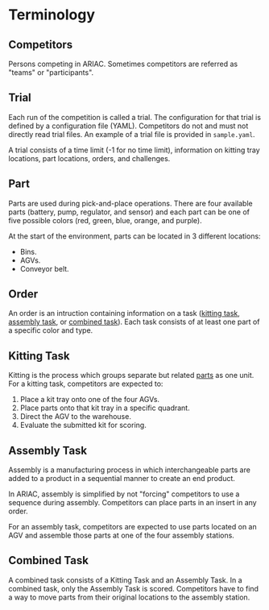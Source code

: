 # Terminology

## Competitors

Persons competing in ARIAC. Sometimes competitors are referred as "teams" or "participants".


## Trial

Each run of the competition is called a trial. The configuration for that trial is defined by a
configuration file (YAML). Competitors do not and must not directly read trial files. An example of a trial file is
provided in `sample.yaml`.

A trial consists of a time limit (-1 for no time limit), information on kitting tray locations,
part locations, orders, and challenges.

## Part

Parts are used during pick-and-place operations. There are four available parts (battery, pump, regulator, and sensor) and each part can be one of five possible colors (red, green, blue, orange, and purple).

At the start of the environment, parts can be located in 3 different locations:

* Bins.
* AGVs.
* Conveyor belt.

## Order

An order is an intruction containing information on a task ([kitting task](#kitting-task), [assembly task](#assembly-task), or [combined task](#combined-task)). Each task consists of at least one part of a specific color and type. 

## Kitting Task

Kitting is the process which groups separate but related [parts](#part) as one unit. For a kitting task, competitors are expected to: 

1. Place a kit tray onto one of the four AGVs.
2. Place parts onto that kit tray in a specific quadrant.
3. Direct the AGV to the warehouse.
4. Evaluate the submitted kit for scoring.



## Assembly Task

Assembly is a manufacturing process in which interchangeable parts are added to a product in a sequential manner to create an end product. 

In ARIAC, assembly is simplified by not "forcing" competitors to use a sequence during assembly. Competitors can place parts in an insert in any order.

For an assembly task, competitors are expected to use parts located on an AGV and assemble those parts at one of the four assembly stations.

## Combined Task

A combined task consists of a Kitting Task and an Assembly Task. In a combined task, only the Assembly Task is scored. Competitors have to find a way to move parts from their original locations to the assembly station.

<!-- ### Announcement
An order has unique ID and can be announced from one of the following conditions:
- **Time**: Time since the start of the competition
- **On part placement**: When a part is placed in a kitting tray or in an insert.
- **On submission**: When another order has been submitted.

### Priority
An order has a priority. When set to `false` the order is a regular order and when
set to `true`, the order is of high priority.

### Examples
An example of an order consisting of a kitting task is provided below.

```yaml
orders:
  - id: 'MMB30H56'
    type: 'kitting'
    announcement:
      time_condition: 0
    priority: false
    challenges:
      flipped_part:
        quadrant: 1
    kitting_task:
      agv_number: 2
      tray_id: 3
      destination: 'warehouse'
      products:
        - type: 'battery'
          color: 'blue'
          quadrant: 1
        - type: 'pump'
          color: 'red'
          quadrant: 3
```

An example of an order consisting of an assembly task is provided below.

```yaml
orders:
  - id: '1X7K29EV'
    type: 'assembly'
    announcement:
      part_place_condition:
        color: 'green'
        type: 'sensor'
        agv: 4
    priority: true
    assembly_task:
      agv_number: [4]
      station: 'as4'
      products:
        - type: 'sensor'
          color: 'green'
          assembled_pose: # relative to breifcase frame
            xyz: [0.405, 0.164, 0.110]
            rpy: ['pi/2', 0, 0]
          assembly_direction: [-1, 0, 0] # unit vector in briefcase frame
```

An example of an order consisting of a combined task is provided below.
```yaml
- id: '2Y7K29EV'
    type: 'combined'
    announcement:
      submission_condition:
        order_id: '1X7K29EV'
    priority: false
    combined_task:
      station: 'as2'
      products:
        - type: 'sensor'
          color: 'blue'
          assembled_pose: # relative to briefcase frame
            xyz: [0.405, 0.164, 0.110]
            rpy: ['pi/2', 0, 0]
          assembly_direction: [-1, 0, 0] # unit vector in briefcase frame
``` -->